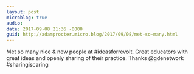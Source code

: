```yaml
---
layout: post
microblog: true
audio: 
date: 2017-09-08 21:36 -0000
guid: http://adamprocter.micro.blog/2017/09/08/met-so-many.html
---
```

Met so many nice & new people at #ideasforrevolt. Great educators with great ideas and openly sharing of their practice. Thanks @gdenetwork #sharingiscaring
